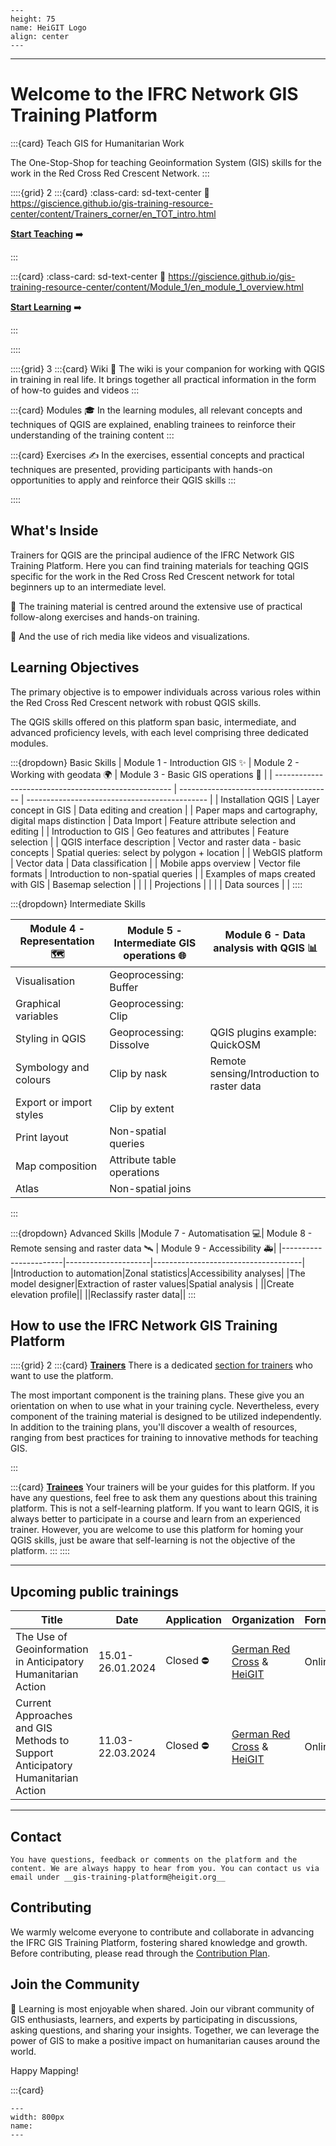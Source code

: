 <script data-goatcounter="https://gtrc.goatcounter.com/count"
        async src="//gc.zgo.at/count.js"></script>


```{figure} /fig/HeiGIT_Logo_base.svg
---
height: 75 
name: HeiGIT Logo
align: center
---
```

___

# Welcome to the IFRC Network GIS Training Platform

:::{card} Teach GIS for Humanitarian Work

The One-Stop-Shop for teaching Geoinformation System (GIS) skills for the work in the Red Cross Red Crescent Network.
:::


::::{grid} 2
:::{card}
:class-card: sd-text-center
:link: https://giscience.github.io/gis-training-resource-center/content/Trainers_corner/en_TOT_intro.html

__[Start Teaching](https://giscience.github.io/gis-training-resource-center/content/Trainers_corner/en_TOT_intro.html)__ ➡️

:::

:::{card}
:class-card: sd-text-center
:link: https://giscience.github.io/gis-training-resource-center/content/Module_1/en_module_1_overview.html

__[Start Learning](https://giscience.github.io/gis-training-resource-center/content/Module_1/en_module_1_overview.html)__ ➡️

:::

::::

::::{grid} 3
:::{card} Wiki 📖
The wiki is your companion for working with QGIS in training in real life. It brings together all practical information in the form of how-to guides and videos
:::

:::{card} Modules 🎓
In the learning modules, all relevant concepts and techniques of QGIS are explained, enabling trainees to reinforce their understanding of the training content
:::

:::{card} Exercises ✍️
In the exercises, essential concepts and practical techniques are presented, providing participants with hands-on opportunities to apply and reinforce their QGIS skills
:::

::::

## What's Inside

Trainers for QGIS are the principal audience of the IFRC Network GIS Training Platform. Here you can find training materials for teaching QGIS specific for the work in the Red Cross Red Crescent network for total beginners up to an intermediate level.

🙌 The training material is centred around the extensive use of practical follow-along exercises and hands-on training. 

🎥 And the use of rich media like videos and visualizations. 

## Learning Objectives

The primary objective is to empower individuals across various roles within the Red Cross Red Crescent network with robust QGIS skills. 

The QGIS skills offered on this platform span basic, intermediate, and advanced proficiency levels, with each level comprising three dedicated modules.

:::{dropdown} Basic Skills
| Module 1 -  Introduction GIS ✨                       | Module 2 - Working with geodata 🌍    | Module 3 - Basic GIS operations 📍           |
| ---------------------------------------------------- | -------------------------------------- | --------------------------------------------- |
| Installation QGIS                                    | Layer concept in GIS                   | Data editing and creation                     |
| Paper maps and cartography, digital maps distinction | Data Import                            | Feature attribute selection and editing       |
| Introduction to GIS                                  | Geo features and attributes            | Feature selection                             |
| QGIS interface description                           | Vector and raster data - basic concepts | Spatial queries: select by polygon + location |
| WebGIS platform                                      | Vector data                            | Data  classification                          |
| Mobile apps overview                                 | Vector file formats                    | Introduction to non-spatial queries           |
| Examples of maps created with GIS                    | Basemap selection                      |                                               |
|                                                      | Projections                            |                                               |
|                                                      | Data sources                           |                                               |
::::
  
:::{dropdown} Intermediate Skills

| Module 4 - Representation 🗺️ | Module 5 - Intermediate GIS operations 🌐  | Module 6 - Data analysis with QGIS 📊 |
| ------------------------------- | ------------------------------------------- | -------------------------------------- |
| Visualisation                   | Geoprocessing: Buffer                       |                                        |
| Graphical variables             | Geoprocessing: Clip                         |                                        |
| Styling in QGIS                 | Geoprocessing: Dissolve                     | QGIS plugins example: QuickOSM         |
| Symbology and colours            | Clip by nask                                | Remote sensing/Introduction to raster data      |
| Export or import styles            | Clip by extent                              |                                        |
| Print layout                    | Non-spatial queries                         |                                        |
| Map composition                 | Attribute table operations |                                        |
| Atlas                           | Non-spatial joins                           |                                        |
:::

:::{dropdown} Advanced Skills
|Module 7 - Automatisation 💻| Module 8 - Remote sensing and raster data 🛰️ | Module 9 - Accessibility 🚑|
|-----------------------|---------------------|-------------------------------------|
|Introduction to automation|Zonal statistics|Accessibility analyses|
|The model designer|Extraction of raster values|Spatial analysis |
||Create elevation profile||
||Reclassify raster data||
:::


## How to use the IFRC Network GIS Training Platform


::::{grid} 2
:::{card} __[Trainers](/content/Trainers_corner/en_TOT_intro.md)__ 
There is a dedicated [section for trainers](/content/Trainers_corner/en_how_to_training.md) who want to use the platform.

The most important component is the training plans. These give you an orientation on when to use what in your training cycle.
Nevertheless, every component of the training material is designed to be utilized independently. In addition to the training plans, you'll discover a wealth of resources, ranging from best practices for training to innovative methods for teaching GIS.   

:::

:::{card} __[Trainees](https://giscience.github.io/gis-training-resource-center/content/Module_1/en_module_1_overview.html)__ 
Your trainers will be your guides for this platform. If you have any questions, feel free to ask them any questions about this training platform.
This is not a self-learning platform. If you want to learn QGIS, it is always better to participate in a course and learn from an experienced trainer. However, you are welcome to use this platform for homing your QGIS skills, just be aware that self-learning is not the objective of the platform.
:::
::::
___

## Upcoming public trainings

| Title | Date | Application | Organization | Format | Language | Skill Level | Info |
|-------|------|--------------|--------------|--------|----------|-------------|------|
|The Use of Geoinformation in Anticipatory Humanitarian Action|15.01-26.01.2024|Closed ⛔ |[German Red Cross](https://www.drk.de/) & [HeiGIT](https://heigit.org/)|Online|English|Basic|[Info](https://aha-trainings.de/courses/the-use-of-geoinformation-in-anticipatory-humanitarian)|
|Current Approaches and GIS Methods to Support Anticipatory Humanitarian Action|11.03-22.03.2024|Closed ⛔ |[German Red Cross](https://www.drk.de/) & [HeiGIT](https://heigit.org/)|Online|English|Intermidate|[Info](https://aha-trainings.de/courses/current-approaches-and-gis-methods)|

___

## Contact

```{admonition} Contact the IFRC GIS Training Platform Team
You have questions, feedback or comments on the platform and the content. We are always happy to hear from you. You can contact us via email under __gis-training-platform@heigit.org__
```

## Contributing

We warmly welcome everyone to contribute and collaborate in advancing the IFRC GIS Training Platform, fostering shared knowledge and growth. Before contributing, please read through the [Contribution Plan](https://giscience.github.io/gis-training-resource-center/content/contribution_plan.html).

## Join the Community

🤝 Learning is most enjoyable when shared. Join our vibrant community of GIS enthusiasts, learners, and experts by participating in discussions, asking questions, and sharing your insights. Together, we can leverage the power of GIS to make a positive impact on humanitarian causes around the world.


Happy Mapping!

:::{card}

```{figure} /fig/Training_Somalia.JPG
---
width: 800px
name: 
---

```
